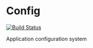# Config
[![Build Status](https://travis-ci.com/alexanderrichards/Config.svg?branch=master)](https://travis-ci.com/alexanderrichards/Config)

Application configuration system
